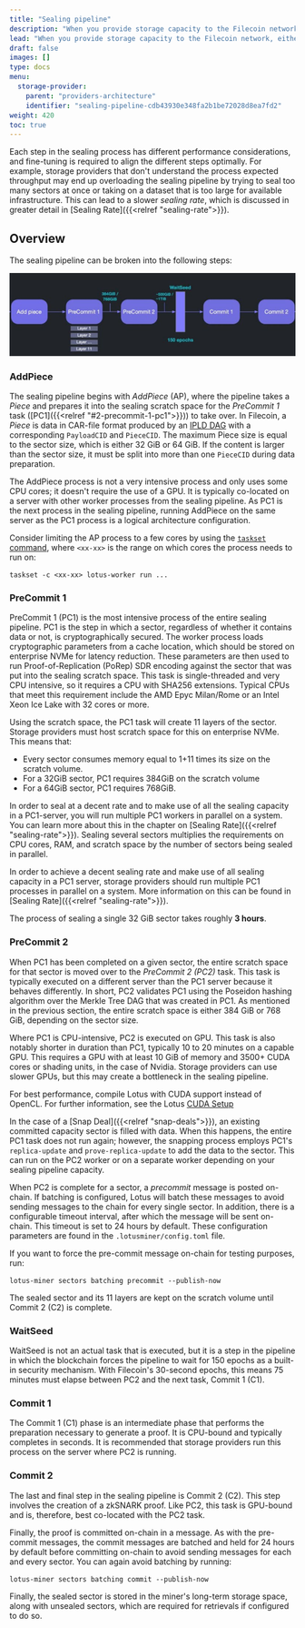 ```yaml
---
title: "Sealing pipeline"
description: "When you provide storage capacity to the Filecoin network, either as committed capacity (CC) or as storage deals, you need to create sealed sectors."
lead: "When you provide storage capacity to the Filecoin network, either as committed capacity (CC) or storage deals, you must create _sealed sectors_. Sealing is required to convert the data sectors into a form which provides cryptographic proof of ongoing storage over time, called _Proof-of-SpaceTime_. The process of sealing sectors is called the _sealing pipeline_. It is important for storage providers to understand the steps of the process."
draft: false
images: []
type: docs
menu:
  storage-provider:
    parent: "providers-architecture"
    identifier: "sealing-pipeline-cdb43930e348fa2b1be72028d8ea7fd2"
weight: 420
toc: true
---
```


Each step in the sealing process has different performance considerations, and fine-tuning is required to align the different steps optimally. For example, storage providers that don't understand the process expected throughput may end up overloading the sealing pipeline by trying to seal too many sectors at once or taking on a dataset that is too large for available infrastructure. This can lead to a slower _sealing rate_, which is discussed in greater detail in [Sealing Rate]({{<relref "sealing-rate">}}).

## Overview

The sealing pipeline can be broken into the following steps:

[![Sealing tasks](sealing-tasks.png)](sealing-tasks.png)

### AddPiece

The sealing pipeline begins with _AddPiece_ (AP), where the pipeline takes a _Piece_ and prepares it into the sealing scratch space for the _PreCommit 1_ task ([PC1]({{<relref "#2-precommit-1-pc1">}})) to take over. In Filecoin, a _Piece_ is data in CAR-file format produced by an [IPLD DAG](https://ipld.io) with a corresponding `PayloadCID` and `PieceCID`. The maximum Piece size is equal to the sector size, which is either 32 GiB or 64 GiB. If the content is larger than the sector size, it must be split into more than one `PieceCID` during data preparation.

The AddPiece process is not a very intensive process and only uses some CPU cores; it doesn't require the use of a GPU. It is typically co-located on a server with other worker processes from the sealing pipeline. As PC1 is the next process in the sealing pipeline, running AddPiece on the same server as the PC1 process is a logical architecture configuration.

Consider limiting the AP process to a few cores by using the [`taskset` command](https://man7.org/linux/man-pages/man1/taskset.1.html), where `<xx-xx>` is the range on which cores the process needs to run on:

```shell
taskset -c <xx-xx> lotus-worker run ...
```

### PreCommit 1

PreCommit 1 (PC1) is the most intensive process of the entire sealing pipeline. PC1 is the step in which a sector, regardless of whether it contains data or not, is cryptographically secured. The worker process loads cryptographic parameters from a cache location, which should be stored on enterprise NVMe for latency reduction. These parameters are then used to run Proof-of-Replication (PoRep) SDR encoding against the sector that was put into the sealing scratch space. This task is single-threaded and very CPU intensive, so it requires a CPU with SHA256 extensions. Typical CPUs that meet this requirement include the AMD Epyc Milan/Rome or an Intel Xeon Ice Lake with 32 cores or more.

Using the scratch space, the PC1 task will create 11 layers of the sector. Storage providers must host scratch space for this on enterprise NVMe. This means that:

- Every sector consumes memory equal to 1+11 times its size on the scratch volume.
- For a 32GiB sector, PC1 requires 384GiB on the scratch volume
- For a 64GiB sector, PC1 requires 768GiB.

In order to seal at a decent rate and to make use of all the sealing capacity in a PC1-server, you will run multiple PC1 workers in parallel on a system. You can learn more about this in the chapter on [Sealing Rate]({{<relref "sealing-rate">}}). Sealing several sectors multiplies the requirements on CPU cores, RAM, and scratch space by the number of sectors being sealed in parallel.

In order to achieve a decent sealing rate and make use of all sealing capacity in a PC1 server, storage providers should run multiple PC1 processes in parallel on a system. More information on this can be found in [Sealing Rate]({{<relref "sealing-rate">}}). 

The process of sealing a single 32 GiB sector takes roughly **3 hours**.

### PreCommit 2

When PC1 has been completed on a given sector, the entire scratch space for that sector is moved over to the _PreCommit 2 (PC2)_ task. This task is typically executed on a different server than the PC1 server because it behaves differently. In short, PC2 validates PC1 using the Poseidon hashing algorithm over the Merkle Tree DAG that was created in PC1. As mentioned in the previous section, the entire scratch space is either 384 GiB or 768 GiB, depending on the sector size.

Where PC1 is CPU-intensive, PC2 is executed on GPU. This task is also notably shorter in duration than PC1, typically 10 to 20 minutes on a capable GPU. This requires a GPU with at least 10 GiB of memory and 3500+ CUDA cores or shading units, in the case of Nvidia. Storage providers can use slower GPUs, but this may create a bottleneck in the sealing pipeline.

For best performance, compile Lotus with CUDA support instead of OpenCL. For further information, see the Lotus [CUDA Setup](https://lotus.filecoin.io/tutorials/lotus-miner/cuda/)

In the case of a [Snap Deal]({{<relref "snap-deals">}}), an existing committed capacity sector is filled with data. When this happens, the entire PC1 task does not run again; however, the snapping process employs PC1's `replica-update` and `prove-replica-update` to add the data to the sector. This can run on the PC2 worker or on a separate worker depending on your sealing pipeline capacity.

When PC2 is complete for a sector, a _precommit_ message is posted on-chain. If batching is configured, Lotus will batch these messages to avoid sending messages to the chain for every single sector. In addition, there is a configurable timeout interval, after which the message will be sent on-chain. This timeout is set to 24 hours by default. These configuration parameters are found in the `.lotusminer/config.toml` file.

If you want to force the pre-commit message on-chain for testing purposes, run:

```shell
lotus-miner sectors batching precommit --publish-now
```

The sealed sector and its 11 layers are kept on the scratch volume until Commit 2 (C2) is complete.

### WaitSeed

WaitSeed is not an actual task that is executed, but it is a step in the pipeline in which the blockchain forces the pipeline to wait for 150 epochs as a built-in security mechanism. With Filecoin's 30-second epochs, this means 75 minutes must elapse between PC2 and the next task, Commit 1 (C1). 

### Commit 1

The Commit 1 (C1) phase is an intermediate phase that performs the preparation necessary to generate a proof. It is CPU-bound and typically completes in seconds. It is recommended that storage providers run this process on the server where PC2 is running.

### Commit 2

The last and final step in the sealing pipeline is Commit 2 (C2). This step involves the creation of a zkSNARK proof. Like PC2, this task is GPU-bound and is, therefore, best co-located with the PC2 task.

Finally, the proof is committed on-chain in a message. As with the pre-commit messages, the commit messages are batched and held for 24 hours by default before committing on-chain to avoid sending messages for each and every sector. You can again avoid batching by running:

```shell
lotus-miner sectors batching commit --publish-now
```

Finally, the sealed sector is stored in the miner's long-term storage space, along with unsealed sectors, which are required for retrievals if configured to do so.
